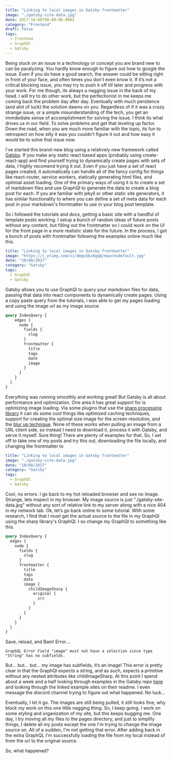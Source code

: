 ```yaml
---
title: "Linking to local images in Gatsby frontmatter"
image: "./gatsby-site-data.jpg"
date: 2017-10-08T00:00:00.000Z
category: "Frontend"
draft: false
tags:
  - frontend
  - GraphQl
  - Gatsby
---
```


Being stuck on an issue in a technology or concept you are brand new to can be paralyzing. You hardly know enough to figure out how to google the issue. Even if you do have a good search, the answer could be sitting right in front of your face, and often times you don't even know it. If it’s not a critical blocking issue, you may try to push it off till later and progress with your work. For me though, its always a nagging issue in the back of my head. I will try to do other work, but the perfectionist in me keeps me coming back the problem day after day. Eventually with much persitence (and alot of luck) the solution dawns on you. Regardless of if it was a crazy strange issue, or a simple misunderstanding of the tech, you get an immdediate sense of accomplishment for solving the issue. I think its what drives us in our field. To solve problems and get that leveling up factor. Down the road, when you are much more familiar with the topic, its fun to retrospect on how silly it was you couldn't figure it out and how easy it would be to solve that issue now.

I've started this brand-new blog using a relatively new framework called [Gatsby](https://www.gatsbyjs.org/). If you make any static react based apps (probably using create-react-app) and find yourself trying to dynamically create pages with sets of data, I highly recomend trying it out. Even if you just have a set of react pages created, it automatically can handle all of the fancy config for things like react-router, service workers, statically generating html files, and optimial asset loading. One of the primary ways of using it is to create a set of markdown files and use GraphQl to generate the data to create a blog post for each. If you are familiar with jekyll or other static site generators, it has similar functionality to where you can define a set of meta data for each post in your markdown's frontmatter to use in your blog post template.

So i followed the tutorials and docs, getting a basic site with a handful of template posts working. I setup a bunch of random ideas of future posts without any content, but filling out the frontmatter so I could work on the UI for the front page in a more realistic state for the future. In the process, I got a bunch of posts with frontmatter following the examples online much like this.

```yaml
title: "Linking to local images in Gatsby frontmatter"
image: "https://i.ytimg.com/vi/dmgcUbz8gq8/maxresdefault.jpg"
date: "10/08/2017"
category: "Gatsby"
tags:
  - GraphQl
  - Gatsby
```

Gatsby allows you to use GraphQl to query your markdown files for data, passing that data into react components to dynamically create pages. Using a copy paste query from the tutorials, i was able to get my pages loading and using the image url as my image source

```GraphQl
query IndexQuery {
    edges {
      node {
        fields {
          slug
        }
        frontmatter {
          title
          tags
          date
          image
        }
      }
    }
  }
}
```

Everything was running smoothly and working great! But Gatsby is all about performance and optimization. One area it has great support for is optimizing image loading. Via some plugins that use the [sharp processing library](https://github.com/lovell/sharp) it can do some cool things like optimized caching techniques, support for creating the optimal size image for the screen resolution, and the [blur up technique](https://css-tricks.com/the-blur-up-technique-for-loading-background-images/). None of these works when pulling an image from a URL client side, so instead I need to download it, process it with Gatsby, and serve it myself. Sure thing! There are plenty of examples for that. So, I set off to take one of my posts and try this out, downloading the file locally, and changing the frontmatter to

```yaml
title: "Linking to local images in Gatsby frontmatter"
image: "./gatsby-site-data.jpg"
date: "10/08/2017"
category: "Gatsby"
tags:
  - GraphQl
  - Gatsby
```

Cool, no errors. I go back to my hot reloaded browser and see no image. Strange, lets inspect in my browser. My image source is just "./gatsby-site-data.jpg" without any sort of relative link to my server along with a nice 404 in my network tab. Ok, let’s go back online to some tutorial. With some research, I find that I must get the actual source to the file in my GraphQl using the sharp library's GraphQl. I so change my GraphQl to something like this.

```GraphQl
query IndexQuery {
  edges {
    node {
      fields {
        slug
      }
      frontmatter {
        title
        tags
        date
        image {
          childImageSharp {
            original {
              src
            }
          }
        }
      }
    }
  }
}
```

Save, reload, and Bam! Error....

```
GraphQL Error Field "image" must not have a selection since type "String" has no subfields.
```

But... but... but... my image has subfields, it’s an image! This error is pretty clear in that the GraphQl expects a string, and as such, expects a primitive without any nested attributes like childImageSharp. At this point I spend about a week and a half looking through examples in the Gatsby repo [here](https://github.com/gatsbyjs/gatsby/tree/master/examples) and looking through the linked example sites on their readme. I even message the discord channel trying to figure out what happened. No luck...

Eventually, I let it go. The images are still being pulled, it still looks fine, why block my work on this one little nagging thing. So, I keep going. I work on some styling and organization of my site, but this keeps bugging me. One day, I try moving all my files to the pages directory, and just to simplify things, I delete all my posts except the one I'm trying to change the image source on. All of a sudden, I'm not getting that error. After adding back in the extra GraphQL I'm successfully loading the file from my local instead of from the url to the original source.

So, what happened?
